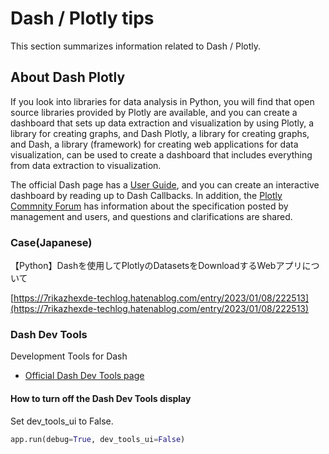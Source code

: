 # Dash / Plotly tips

This section summarizes information related to Dash / Plotly.

## About Dash Plotly

If you look into libraries for data analysis in Python, you will find that open source libraries provided by Plotly are available, and you can create a dashboard that sets up data extraction and visualization by using Plotly, a library for creating graphs, and Dash Plotly, a library for creating graphs, and Dash, a library (framework) for creating web applications for data visualization, can be used to create a dashboard that includes everything from data extraction to visualization.

The official Dash page has a [User Guide](https://dash.plotly.com/), and you can create an interactive dashboard by reading up to Dash Callbacks. In addition, the [Plotly Commnity Forum](https://community.plotly.com/) has information about the specification posted by management and users, and questions and clarifications are shared.

### Case(Japanese)

【Python】Dashを使用してPlotlyのDatasetsをDownloadするWebアプリについて

[https://7rikazhexde-techlog.hatenablog.com/entry/2023/01/08/222513](https://7rikazhexde-techlog.hatenablog.com/entry/2023/01/08/222513)

### Dash Dev Tools

Development Tools for Dash

- [Official Dash Dev Tools page](https://dash.plotly.com/devtools)

#### How to turn off the Dash Dev Tools display

Set dev_tools_ui to False.

```python
app.run(debug=True, dev_tools_ui=False)
```
